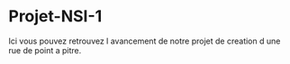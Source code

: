 # Projet-NSI-1

Ici vous pouvez retrouvez l avancement de notre projet de creation d une rue de point a pitre.<br>
